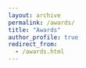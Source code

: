 ```yaml
---
layout: archive
permalink: /awards/
title: "Awards"
author_profile: true
redirect_from: 
  - /awards.html
---
```


